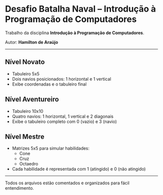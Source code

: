 # Desafio Batalha Naval – Introdução à Programação de Computadores

Trabalho da disciplina **Introdução à Programação de Computadores**.

Autor: **Hamilton de Araújo**

---

## Nível Novato
- Tabuleiro 5x5
- Dois navios posicionados: 1 horizontal e 1 vertical
- Exibe coordenadas e o tabuleiro final

## Nível Aventureiro
- Tabuleiro 10x10
- Quatro navios: 1 horizontal, 1 vertical e 2 diagonais
- Exibe o tabuleiro completo com 0 (vazio) e 3 (navio)

## Nível Mestre
- Matrizes 5x5 para simular habilidades:
  - Cone
  - Cruz
  - Octaedro
- Cada habilidade é representada com 1 (atingido) e 0 (não atingido)

---

Todos os arquivos estão comentados e organizados para fácil entendimento.
